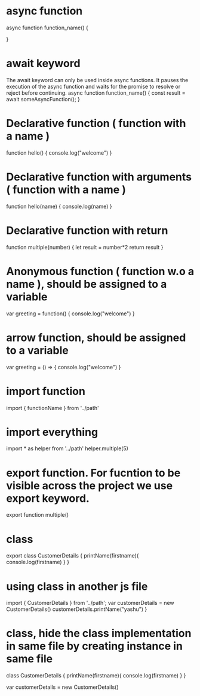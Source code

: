 # async function
async function function_name() {
  
}

# await keyword
The await keyword can only be used inside async functions. It pauses the execution of the async function and waits for the promise to resolve or reject before continuing.
async function function_name() {
  const result = await someAsyncFunction();
}


# Declarative function ( function with a name )
function hello() {
console.log("welcome")
}

# Declarative function with arguments ( function with a name )
function hello(name) {
console.log(name)
}

# Declarative function with return 
function multiple(number) {
let result = number*2
return result
}

# Anonymous function ( function w.o a name ), should be assigned to a variable
var greeting = function() {
console.log("welcome")
}


# arrow function, should be assigned to a variable
var greeting = () => {
console.log("welcome")
}

# import function
import { functionName } from '../path'

# import everything
import * as helper from '../path'
helper.multiple(5)

# export function. For fucntion to be visible across the project we use export keyword.
export function multiple()

# class
export class CustomerDetails {
  printName(firstname){
    console.log(firstname)
  }
}

# using class in another js file
import { CustomerDetails } from '../path';
var customerDetails = new CustomerDetails()
customerDetails.printName("yashu")
}  

# class, hide the class implementation in same file by creating instance in same file
class CustomerDetails {
  printName(firstname){
    console.log(firstname)
  }
}

var customerDetails = new CustomerDetails()






















